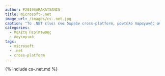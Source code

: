 ```yaml
---
author: P2019SARAKATSANIS
title: microsoft-.net
image_url: /images/cs-.net.jpg
caption: "Το .NET είναι ένα δωρεάν cross-platform, μοντέλο παραγωγής ανοιχτού λογισμικού που χρησιμοποιείται για την δημιουργία διαφόρων τύπων αρχείων που υποστηρίζει πολλές γλώσσες προγραμματισμού όπως C#, VB.NET, C++ και F# και αμέτρητες βιβλιοθήκες με παράδειγμα την spire.pdf."
categories:
  - Μελέτη Περίπτωσης
  - Λογισμικό
tags:
  - microsoft
  - .net
  - cross-platform
---
```

{% include cs-.net.md %}

